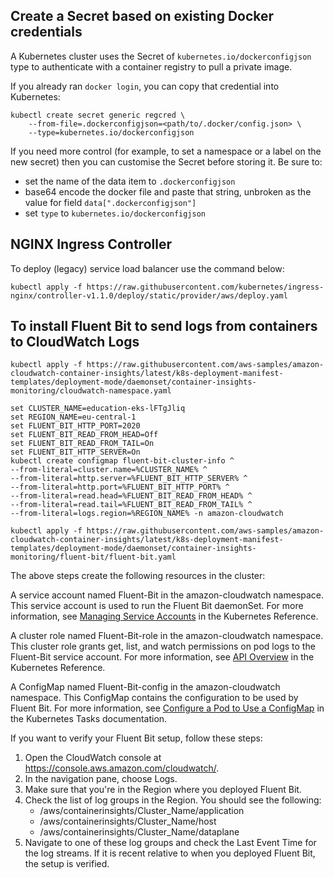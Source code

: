 ## Create a Secret based on existing Docker credentials

A Kubernetes cluster uses the Secret of `kubernetes.io/dockerconfigjson` type to authenticate with
a container registry to pull a private image.

If you already ran `docker login`, you can copy that credential into Kubernetes:

```shell
kubectl create secret generic regcred \
    --from-file=.dockerconfigjson=<path/to/.docker/config.json> \
    --type=kubernetes.io/dockerconfigjson
```

If you need more control (for example, to set a namespace or a label on the new
secret) then you can customise the Secret before storing it.
Be sure to:

- set the name of the data item to `.dockerconfigjson`
- base64 encode the docker file and paste that string, unbroken
  as the value for field `data[".dockerconfigjson"]`
- set `type` to `kubernetes.io/dockerconfigjson`

## NGINX Ingress Controller

To deploy (legacy) service load balancer use the command below:

```shell
kubectl apply -f https://raw.githubusercontent.com/kubernetes/ingress-nginx/controller-v1.1.0/deploy/static/provider/aws/deploy.yaml
```

## To install Fluent Bit to send logs from containers to CloudWatch Logs

```shell
kubectl apply -f https://raw.githubusercontent.com/aws-samples/amazon-cloudwatch-container-insights/latest/k8s-deployment-manifest-templates/deployment-mode/daemonset/container-insights-monitoring/cloudwatch-namespace.yaml
```
```shell
set CLUSTER_NAME=education-eks-lFTgJliq
set REGION_NAME=eu-central-1
set FLUENT_BIT_HTTP_PORT=2020
set FLUENT_BIT_READ_FROM_HEAD=Off
set FLUENT_BIT_READ_FROM_TAIL=On
set FLUENT_BIT_HTTP_SERVER=On
kubectl create configmap fluent-bit-cluster-info ^
--from-literal=cluster.name=%CLUSTER_NAME% ^
--from-literal=http.server=%FLUENT_BIT_HTTP_SERVER% ^
--from-literal=http.port=%FLUENT_BIT_HTTP_PORT% ^
--from-literal=read.head=%FLUENT_BIT_READ_FROM_HEAD% ^
--from-literal=read.tail=%FLUENT_BIT_READ_FROM_TAIL% ^
--from-literal=logs.region=%REGION_NAME% -n amazon-cloudwatch
```
```shell
kubectl apply -f https://raw.githubusercontent.com/aws-samples/amazon-cloudwatch-container-insights/latest/k8s-deployment-manifest-templates/deployment-mode/daemonset/container-insights-monitoring/fluent-bit/fluent-bit.yaml
```

The above steps create the following resources in the cluster:

A service account named Fluent-Bit in the amazon-cloudwatch namespace. This service account is used to run the Fluent Bit daemonSet. For more information, see [Managing Service Accounts](https://kubernetes.io/docs/reference/access-authn-authz/service-accounts-admin/) in the Kubernetes Reference.

A cluster role named Fluent-Bit-role in the amazon-cloudwatch namespace. This cluster role grants get, list, and watch permissions on pod logs to the Fluent-Bit service account. For more information, see [API Overview](https://kubernetes.io/docs/reference/access-authn-authz/rbac/#api-overview/) in the Kubernetes Reference.

A ConfigMap named Fluent-Bit-config in the amazon-cloudwatch namespace. This ConfigMap contains the configuration to be used by Fluent Bit. For more information, see [Configure a Pod to Use a ConfigMap](https://kubernetes.io/docs/tasks/configure-pod-container/configure-pod-configmap/) in the Kubernetes Tasks documentation.

If you want to verify your Fluent Bit setup, follow these steps:
1. Open the CloudWatch console at https://console.aws.amazon.com/cloudwatch/.
1. In the navigation pane, choose Logs.
1. Make sure that you're in the Region where you deployed Fluent Bit.
1. Check the list of log groups in the Region. You should see the following:
    * /aws/containerinsights/Cluster_Name/application
    * /aws/containerinsights/Cluster_Name/host
    * /aws/containerinsights/Cluster_Name/dataplane
1. Navigate to one of these log groups and check the Last Event Time for the log streams. If it is recent relative to when you deployed Fluent Bit, the setup is verified.
